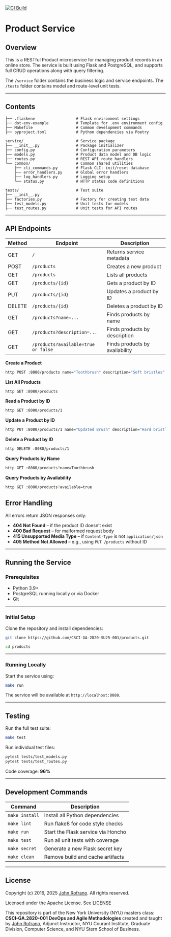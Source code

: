 [![CI Build](https://github.com/CSCI-GA-2820-SU25-001/products/actions/workflows/ci.yml/badge.svg)](https://github.com/CSCI-GA-2820-SU25-001/products/actions/workflows/ci.yml)

# Product Service

## Overview

This is a RESTful Product microservice for managing product records in an online store. The service is built using Flask and PostgreSQL, and supports full CRUD operations along with query filtering.

The `/service` folder contains the business logic and service endpoints. The `/tests` folder contains model and route-level unit tests.

---

## Contents

```
├── .flaskenv                  # Flask environment settings
├── dot-env-example            # Template for .env environment config
├── Makefile                   # Common development commands
├── pyproject.toml             # Python dependencies via Poetry

service/                       # Service package
├── __init__.py                # Package initializer
├── config.py                  # Configuration parameters
├── models.py                  # Product data model and DB logic
├── routes.py                  # REST API route handlers
└── common/                    # Common shared utilities
    ├── cli_commands.py        # Flask CLI: init/reset database
    ├── error_handlers.py      # Global error handlers
    ├── log_handlers.py        # Logging setup
    └── status.py              # HTTP status code definitions

tests/                         # Test suite
├── __init__.py
├── factories.py               # Factory for creating test data
├── test_models.py             # Unit tests for models
├── test_routes.py             # Unit tests for API routes
```

---

## API Endpoints

| Method | Endpoint             | Description                     |
|--------|----------------------|---------------------------------|
| GET    | `/`                  | Returns service metadata        |
| POST   | `/products`          | Creates a new product           |
| GET    | `/products`          | Lists all products              |
| GET    | `/products/{id}`     | Gets a product by ID            |
| PUT    | `/products/{id}`     | Updates a product by ID         |
| DELETE | `/products/{id}`     | Deletes a product by ID         |
| GET    | `/products?name=...` | Finds products by name          |
| GET    | `/products?description=...` | Finds products by description |
| GET    | `/products?available=true or false` | Finds products by availability |

**Create a Product**  
```bash
http POST :8080/products name="Toothbrush" description="Soft bristles" price:=9.99 available:=true
```

**List All Products**  
```bash
http GET :8080/products
```

**Read a Product by ID**  
```bash
http GET :8080/products/1
```

**Update a Product by ID**  
```bash
http PUT :8080/products/1 name="Updated Brush" description="Hard bristles" price:=12.99 available:=false
```

**Delete a Product by ID**  
```bash
http DELETE :8080/products/1
```

**Query Products by Name**  
```bash
http GET :8080/products?name=Toothbrush
```

**Query Products by Availability**  
```bash
http GET :8080/products?available=true
```

##  Error Handling

All errors return JSON responses only:

- **404 Not Found** – if the product ID doesn’t exist  
- **400 Bad Request** – for malformed request body  
- **415 Unsupported Media Type** – if `Content-Type` is not `application/json`  
- **405 Method Not Allowed** – e.g., using `PUT /products` without ID

---


## Running the Service

### Prerequisites

- Python 3.9+
- PostgreSQL running locally or via Docker
- Git

---

### Initial Setup

Clone the repository and install dependencies:

```bash
git clone https://github.com/CSCI-GA-2820-SU25-001/products.git

cd products
```

---

### Running Locally

Start the service using:

```bash
make run
```

The service will be available at `http://localhost:8080`.

---

## Testing

Run the full test suite:

```bash
make test
```

Run individual test files:

```bash
pytest tests/test_models.py
pytest tests/test_routes.py
```

Code coverage: **96%**

---

## Development Commands

| Command         | Description                             |
|----------------|-----------------------------------------|
| `make install` | Install all Python dependencies         |
| `make lint`    | Run flake8 for code style checks        |
| `make run`     | Start the Flask service via Honcho      |
| `make test`    | Run all unit tests with coverage        |
| `make secret`  | Generate a new Flask secret key         |
| `make clean`   | Remove build and cache artifacts        |


---

## License

Copyright (c) 2016, 2025 [John Rofrano](https://www.linkedin.com/in/JohnRofrano/). All rights reserved.

Licensed under the Apache License. See [LICENSE](LICENSE)

This repository is part of the New York University (NYU) masters class: **CSCI-GA.2820-001 DevOps and Agile Methodologies** created and taught by [John Rofrano](https://cs.nyu.edu/~rofrano/), Adjunct Instructor, NYU Courant Institute, Graduate Division, Computer Science, and NYU Stern School of Business.
